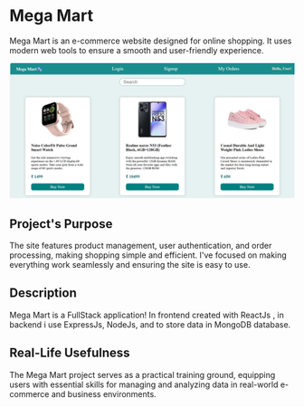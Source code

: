 # Mega Mart
Mega Mart is an e-commerce website designed for online shopping. It uses modern web tools to ensure a smooth and user-friendly experience.

<img src = "./mega mart.png">

## Project's Purpose
The site features product management, user authentication, and order processing, making shopping simple and efficient. I've focused on making everything work seamlessly and ensuring the site is easy to use.

## Description
Mega Mart is a FullStack application! In frontend created with ReactJs , in backend i use ExpressJs, NodeJs, and to store data in MongoDB database.

## Real-Life Usefulness
The Mega Mart project serves as a practical training ground, equipping users with essential skills for managing and analyzing data in real-world e-commerce and business environments.